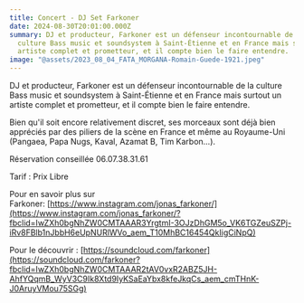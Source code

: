 ```yaml
---
title: Concert - DJ Set Farkoner
date: 2024-08-30T20:01:00.000Z
summary: DJ et producteur, Farkoner est un défenseur incontournable de la
  culture Bass music et soundsystem à Saint-Étienne et en France mais surtout un
  artiste complet et prometteur, et il compte bien le faire entendre.
image: "@assets/2023_08_04_FATA_MORGANA-Romain-Guede-1921.jpeg"
---
```


DJ et producteur, Farkoner est un défenseur incontournable de la culture Bass music et soundsystem à Saint-Étienne et en France mais surtout un artiste complet et prometteur, et il compte bien le faire entendre.

Bien qu'il soit encore relativement discret, ses morceaux sont déjà bien appréciés par des piliers de la scène en France et même au Royaume-Uni (Pangaea, Papa Nugs, Kaval, Azamat B, Tim Karbon…).

Réservation conseillée 06.07.38.31.61

Tarif : Prix Libre

Pour en savoir plus sur Farkoner: [https://www.instagram.com/jonas_farkoner/](https://www.instagram.com/jonas_farkoner/?fbclid=IwZXh0bgNhZW0CMTAAAR3YrgtmI-3OJzDhGM5o_VK6TGZeuSZPj-iRv8FBlb1nJbbH6eUpNURlWVo_aem_T10MhBC16454QkIigCiNpQ)

Pour le découvrir : [https://soundcloud.com/farkoner](https://soundcloud.com/farkoner?fbclid=IwZXh0bgNhZW0CMTAAAR2tAV0vxR2ABZ5JH-AhfYQqmB_WyV3C9Ik8Xtd9IyKSaEaYbx8kfeJkqCs_aem_cmTHnK-J0AruyVMou75SGg)
